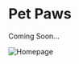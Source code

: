 # Pet Paws
Coming Soon...

![Homepage](https://raw.githubusercontent.com/AbnerLago/PetPaws/master/Homepage.png)
